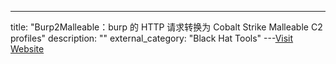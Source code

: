 ---
title: "Burp2Malleable：burp 的 HTTP 请求转换为 Cobalt Strike Malleable C2 profiles"
description: ""
external_category: "Black Hat Tools"
---[Visit Website](https://github.com/CodeXTF2/Burp2Malleable)

